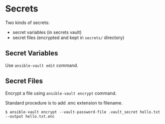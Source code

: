 # Secrets

Two kinds of secrets:

- secret variables (in secrets vault)
- secret files (encrypted and kept in `secrets/` directory)

## Secret Variables

Use `ansible-vault edit` command.

## Secret Files

Encrypt a file using `ansible-vault encrypt` command.

Standard procedure is to add .enc extension to filename.

```
$ ansible-vault encrypt --vault-password-file .vault_secret hello.txt --output hello.txt.enc
```
